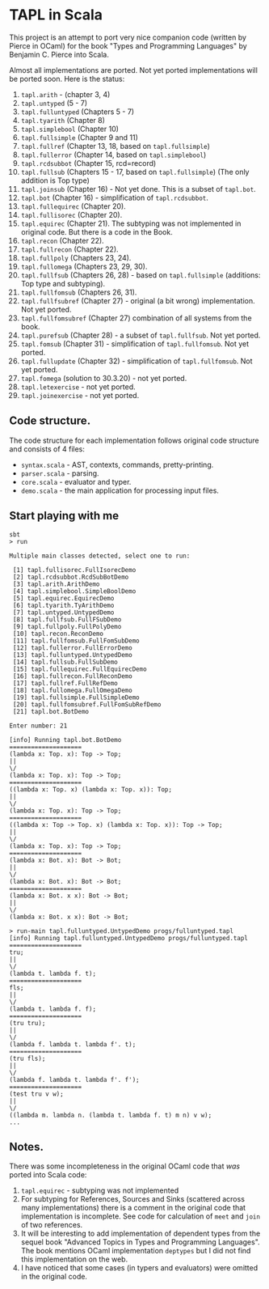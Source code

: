# TAPL in Scala

This project is an attempt to port very nice companion code (written by Pierce in OCaml) 
for the book "Types and Programming Languages" by Benjamin C. Pierce into Scala.

Almost all implementations are ported. Not yet ported implementations will be ported soon. Here is the status:

01. `tapl.arith` - (chapter 3, 4)
02. `tapl.untyped` (5 - 7)
03. `tapl.fulluntyped` (Chapters 5 - 7)
04. `tapl.tyarith` (Chapter 8)
05. `tapl.simplebool` (Chapter 10)
06. `tapl.fullsimple` (Chapter 9 and 11)
07. `tapl.fullref` (Chapter 13, 18, based on `tapl.fullsimple`)
08. `tapl.fullerror` (Chapter 14, based on `tapl.simplebool`)
09. `tapl.rcdsubbot` (Chapter 15, rcd=record)
10. `tapl.fullsub` (Chapters 15 - 17, based on `tapl.fullsimple`) (The only addition is Top type)
11. `tapl.joinsub` (Chapter 16) - Not yet done. This is a subset of `tapl.bot`.
12. `tapl.bot` (Chapter 16) - simplification of `tapl.rcdsubbot`.
13. `tapl.fullequirec` (Chapter 20).
14. `tapl.fullisorec` (Chapter 20).
15. `tapl.equirec` (Chapter 21). The subtyping was not implemented in original code. But there is a code in the Book.
16. `tapl.recon` (Chapter 22).
17. `tapl.fullrecon` (Chapter 22).
18. `tapl.fullpoly` (Chapters 23, 24).
19. `tapl.fullomega` (Chapters 23, 29, 30).
20. `tapl.fullfsub` (Chapters 26, 28) - based on `tapl.fullsimple` (additions: Top type and subtyping).
21. `tapl.fullfomsub` (Chapters 26, 31).
22. `tapl.fullfsubref` (Chapter 27) - original (a bit wrong) implementation. Not yet ported.
23. `tapl.fullfomsubref` (Chapter 27) combination of all systems from the book.
24. `tapl.purefsub` (Chapter 28) - a subset of `tapl.fullfsub`. Not yet ported.
25. `tapl.fomsub` (Chapter  31) - simplification of `tapl.fullfomsub`. Not yet ported.
26. `tapl.fullupdate` (Chapter 32) - simplification of `tapl.fullfomsub`. Not yet ported.
27. `tapl.fomega` (solution to 30.3.20) - not yet ported.
28. `tapl.letexercise` - not yet ported.
29. `tapl.joinexercise` - not yet ported.

## Code structure.

The code structure for each implementation follows original code structure and consists of 4 files:

* `syntax.scala` - AST, contexts, commands, pretty-printing.
* `parser.scala` - parsing.
* `core.scala` - evaluator and typer.
* `demo.scala` - the main application for processing input files.

## Start playing with me

	sbt
	> run
	
	Multiple main classes detected, select one to run:
	
	 [1] tapl.fullisorec.FullIsorecDemo
	 [2] tapl.rcdsubbot.RcdSubBotDemo
	 [3] tapl.arith.ArithDemo
	 [4] tapl.simplebool.SimpleBoolDemo
	 [5] tapl.equirec.EquirecDemo
	 [6] tapl.tyarith.TyArithDemo
	 [7] tapl.untyped.UntypedDemo
	 [8] tapl.fullfsub.FullFSubDemo
	 [9] tapl.fullpoly.FullPolyDemo
	 [10] tapl.recon.ReconDemo
	 [11] tapl.fullfomsub.FullFomSubDemo
	 [12] tapl.fullerror.FullErrorDemo
	 [13] tapl.fulluntyped.UntypedDemo
	 [14] tapl.fullsub.FullSubDemo
	 [15] tapl.fullequirec.FullEquirecDemo
	 [16] tapl.fullrecon.FullReconDemo
	 [17] tapl.fullref.FullRefDemo
	 [18] tapl.fullomega.FullOmegaDemo
	 [19] tapl.fullsimple.FullSimpleDemo
	 [20] tapl.fullfomsubref.FullFomSubRefDemo
	 [21] tapl.bot.BotDemo
	 
	Enter number: 21
	
	[info] Running tapl.bot.BotDemo 
	====================
	(lambda x: Top. x): Top -> Top;
	||
	\/
	(lambda x: Top. x): Top -> Top;
	====================
	((lambda x: Top. x) (lambda x: Top. x)): Top;
	||
	\/
	(lambda x: Top. x): Top -> Top;
	====================
	((lambda x: Top -> Top. x) (lambda x: Top. x)): Top -> Top;
	||
	\/
	(lambda x: Top. x): Top -> Top;
	====================
	(lambda x: Bot. x): Bot -> Bot;
	||
	\/
	(lambda x: Bot. x): Bot -> Bot;
	====================
	(lambda x: Bot. x x): Bot -> Bot;
	||
	\/
	(lambda x: Bot. x x): Bot -> Bot;
	
	> run-main tapl.fulluntyped.UntypedDemo progs/fulluntyped.tapl
	[info] Running tapl.fulluntyped.UntypedDemo progs/fulluntyped.tapl
	====================
	tru;
	||
	\/
	(lambda t. lambda f. t);
	====================
	fls;
	||
	\/
	(lambda t. lambda f. f);
	====================
	(tru tru);
	||
	\/
	(lambda f. lambda t. lambda f'. t);
	====================
	(tru fls);
	||
	\/
	(lambda f. lambda t. lambda f'. f');
	====================
	(test tru v w);
	||
	\/
	((lambda m. lambda n. (lambda t. lambda f. t) m n) v w);
	...


## Notes.

There was some incompleteness in the original OCaml code that *was* ported into Scala code:

1. `tapl.equirec` - subtyping was not implemented 
2. For subtyping for References, Sources and Sinks (scattered across many implementations) there is a comment in the original code that implementation is incomplete. 
See code for calculation of `meet` and `join` of two references. 
3. It will be interesting to add implementation of dependent types from the sequel book "Advanced Topics in Types and Programming Languages". 
The book mentions OCaml implementation `deptypes` but I did not find this implementation on the web.
4. I have noticed that some cases (in typers and evaluators) were omitted in the original code.
